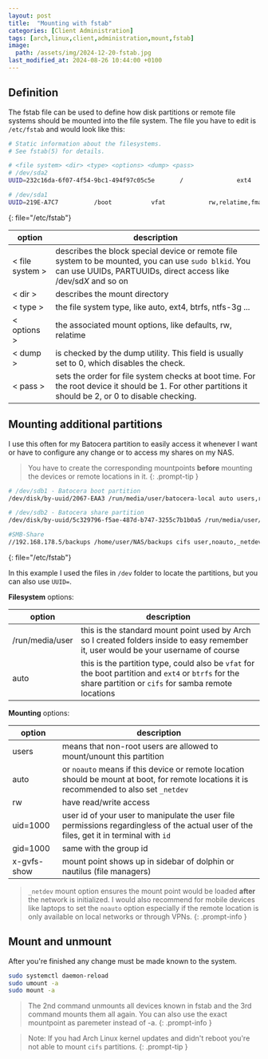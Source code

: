 ```yaml
---
layout: post
title:  "Mounting with fstab"
categories: [Client Administration]
tags: [arch,linux,client,administration,mount,fstab]
image:
  path: /assets/img/2024-12-20-fstab.jpg
last_modified_at: 2024-08-26 10:44:00 +0100
---
```


## Definition
The fstab file can be used to define how disk partitions or remote file systems should be mounted into the file system.
The file you have to edit is `/etc/fstab` and would look like this:
```bash
# Static information about the filesystems.
# See fstab(5) for details.

# <file system> <dir> <type> <options> <dump> <pass>
# /dev/sda2
UUID=232c16da-6f07-4f54-9bc1-494f97c05c5e       /               ext4            rw,relatime     0 1

# /dev/sda1
UUID=219E-A7C7          /boot           vfat            rw,relatime,fmask=0022,dmask=0022,codepage=437,iocharset=ascii,shortname=mixed,utf8,errors=remount-ro       0 2
```
{: file="/etc/fstab"}

| option | description |
| --- | --- |
| < file system > | describes the block special device or remote file system to be mounted, you can use `sudo blkid`. You can use UUIDs, PARTUUIDs, direct access like /dev/sd*X* and so on  |
| < dir > | describes the mount directory |
| < type > | the file system type, like auto, ext4, btrfs, ntfs-3g ... |
| < options > | the associated mount options, like defaults, rw, relatime |
| < dump > | is checked by the dump utility. This field is usually set to 0, which disables the check. |
| < pass > | sets the order for file system checks at boot time. For the root device it should be 1. For other partitions it should be 2, or 0 to disable checking. |


## Mounting additional partitions
I use this often for my Batocera partition to easily access it whenever I want or have to configure any change or to access my shares on my NAS.
> You have to create the corresponding mountpoints **before** mounting the devices or remote locations in it.
{: .prompt-tip }

```bash
# /dev/sdb1 - Batocera boot partition
/dev/disk/by-uuid/2067-EAA3 /run/media/user/batocera-local auto users,rw,nosuid,nodev,nofail,x-gvfs-show 0 2

# /dev/sdb2 - Batocera share partition
/dev/disk/by-uuid/5c329796-f5ae-487d-b747-3255c7b1b0a5 /run/media/user/batocera-share-local auto users,rw,nosuid,nodev,nofail,x-gvfs-show 0 2

#SMB-Share
//192.168.178.5/backups /home/user/NAS/backups cifs user,noauto,_netdev,uid=1000,gid=1000,dir_mode=0770,file_mode=0770,credentials=/home/tommy/.smb,iocharset=utf8,vers=3.0 0 0
```
{: file="/etc/fstab"}

In this example I used the files in `/dev` folder to locate the partitions, but you can also use `UUID=`. 

**Filesystem** options:

| option | description |
| --- | --- |
| /run/media/user | this is the standard mount point used by Arch so I created folders inside to easy remember it, user would be your username of course |
| auto | this is the partition type, could also be `vfat` for the boot partition and `ext4` or `btrfs` for the share partition or `cifs` for samba remote locations |

**Mounting** options:

| option | description |
| --- | --- |
| users | means that non-root users are allowed to mount/unount this partition |
| auto | or `noauto` means if this device or remote location should be mount at boot, for remote locations it is recommended to also set `_netdev` |
| rw | have read/write access |
| uid=1000 | user id of your user to manipulate the user file permissions regardingless of the actual user of the files, get it in terminal with `id` |
| gid=1000 | same with the group id |
| x-gvfs-show | mount point shows up in sidebar of dolphin or nautilus (file managers) |

> `_netdev` mount option ensures the mount point would be loaded **after** the network is initialized. I would also recommend for mobile devices like laptops to  set the `noauto` option especially if the remote location is only available on local networks or through VPNs.
{: .prompt-info }

## Mount and unmount
After you're finished any change must be made known to the system.
```bash
sudo systemctl daemon-reload
sudo umount -a
sudo mount -a
```

> The 2nd command unmounts all devices known in fstab and the 3rd command mounts them all again. You can also use the exact mountpoint as paremeter instead of -a.
{: .prompt-info }

> Note: If you had Arch Linux kernel updates and didn't reboot you're not able to mount `cifs` partitions.
{: .prompt-tip }
